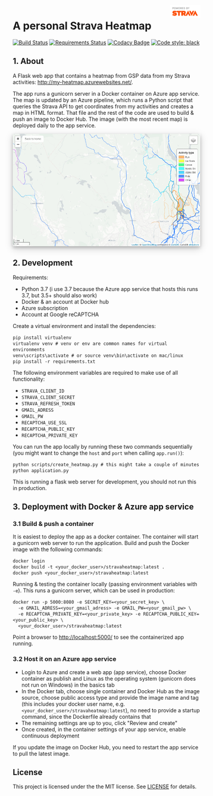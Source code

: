<a href="https://www.strava.com/">
    <img src=app/static/api_logo_pwrdBy_strava_stack_light.png
    alt="Strava" title="Strava" align="right" height="35" />
</a>

# A personal Strava Heatmap
[![Build Status](https://dev.azure.com/rafaelschlatter/strava-heatmap/_apis/build/status/rafaelschlatter.strava-heatmap?branchName=master)](https://dev.azure.com/rafaelschlatter/strava-heatmap/_build/latest?definitionId=17&branchName=master)
[![Requirements Status](https://requires.io/github/rafaelschlatter/strava-heatmap/requirements.svg?branch=master)](https://requires.io/github/rafaelschlatter/strava-heatmap/requirements/?branch=master)
[![Codacy Badge](https://api.codacy.com/project/badge/Grade/d8aa61d5c6bd469a9e05073088d998d3)](https://www.codacy.com?utm_source=github.com&amp;utm_medium=referral&amp;utm_content=rafaelschlatter/strava-heatmap&amp;utm_campaign=Badge_Grade)
[![Code style: black](https://img.shields.io/badge/code%20style-black-000000.svg)](https://github.com/psf/black)

## 1. About
A Flask web app that contains a heatmap from GSP data from my Strava activities: <http://my-heatmap.azurewebsites.net/>.

The app runs a gunicorn server in a Docker container on Azure app service. The map is updated by an Azure pipeline, which runs a Python script that queries the Strava API to get coordinates from my activities and creates a map in HTML format. That file and the rest of the code are used to build & push an image to Docker Hub. The image (with the most recent map) is  deployed daily to the app service.

<img src="app/static/screenshot.png" alt="Screenshot" style="box-shadow: 0 4px 8px 0 rgba(0, 0, 0, 0.2), 0 6px 20px 0 rgba(0, 0, 0, 0.19);"/>

## 2. Development
Requirements:
- Python 3.7 (i use 3.7 because the Azure app service that hosts this runs 3.7, but 3.5+ should also work)
- Docker & an account at Docker hub
- Azure subscription
- Account at Google reCAPTCHA

Create a virtual environment and install the dependencies:
````
pip install virtualenv
virtualenv venv # venv or env are common names for virtual environments
venv\scripts\activate # or source venv\bin\activate on mac/linux
pip install -r requirements.txt
````

The following environment variables are required to make use of all functionality:
- `STRAVA_CLIENT_ID`
- `STRAVA_CLIENT_SECRET`
- `STRAVA_REFRESH_TOKEN`
- `GMAIL_ADRESS`
- `GMAIL_PW`
- `RECAPTCHA_USE_SSL`
- `RECAPTCHA_PUBLIC_KEY`
- `RECAPTCHA_PRIVATE_KEY`

You can run the app locally by running these two commands sequentially (you might want to change the `host` and `port` when calling `app.run()`):
````
python scripts/create_heatmap.py # this might take a couple of minutes
python application.py
````
This is running a flask web server for development, you should not run this in production. 


## 3. Deployment with Docker & Azure app service
### 3.1 Build & push a container
It is easiest to deploy the app as a docker container. The container will start a gunicorn web server to run the application. Build and push the Docker image with the following commands:
````
docker login
docker build -t <your_docker_user>/stravaheatmap:latest .
docker push <your_docker_user>/stravaheatmap:latest
````

Running & testing the container locally (passing environment variables with `-e`). This runs a gunicorn server, which can be used in production:
````
docker run -p 5000:8080 -e SECRET_KEY=<your_secret_key> \
  -e GMAIL_ADRESS=<your_gmail_adress> -e GMAIL_PW=<your_gmail_pw> \
  -e RECAPTCHA_PRIVATE_KEY=<your_private_key> -e RECAPTCHA_PUBLIC_KEY=<your_public_key> \
  <your_docker_user>/stravaheatmap:latest
````

Point a browser to <http://localhost:5000/> to see the containerized app running.

### 3.2 Host it on an Azure app service
- Login to Azure and create a web app (app service), choose Docker container as publish and Linux as the operating system (gunicorn does not run on Windows) in the basics tab
- In the Docker tab, choose single container and Docker Hub as the image source, choose public access type and provide the image name and tag (this includes your docker user name, e.g. `<your_docker_user>/stravaheatmap:latest`), no need to provide a startup command, since the Dockerfile already contains that
- The remaining settings are up to you, click "Review and create"
- Once created, in the container settings of your app service, enable continuous deployment

If you update the image on Docker Hub, you need to restart the app service to pull the latest image.


## License
This project is licensed under the the MIT license. See [LICENSE](LICENSE.txt) for details.
